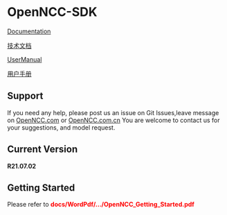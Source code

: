 # OpenNCC-SDK

[Documentation](https://eyecloudai.github.io/openncc)  

[技术文档](https://eyecloudai.github.io/openncc/ch)  

[UserManual](https://github.com/EyecloudAi/openncc/blob/master/docs/WordPdf/en/OpenNCC_UserManual_En.pdf)

[用户手册](https://gitee.com/eyecloud/openncc/blob/master/SDK/docs/WordPdf/ch/OpenNCC_UserManual_Cn.pdf)


## Support

If you need any help, please post us an issue on Git Issues,leave message on [OpenNCC.com](https://www.openncc.com) or [OpenNCC.com.cn](https://www.openncc.com.cn)
You are welcome to contact us for your suggestions, and model request.

## Current Version

**R21.07.02**

## Getting Started

Please refer to <font color="red">**docs/WordPdf/.../OpenNCC_Getting_Started.pdf**</font>

